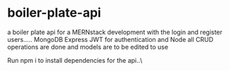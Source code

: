 # boiler-plate-api
a boiler plate api for a MERNstack development with the login and register users..... MongoDB Express JWT for authentication and Node
all CRUD operations are done and models are to be edited to use


Run npm i
to install dependencies for the api..\
